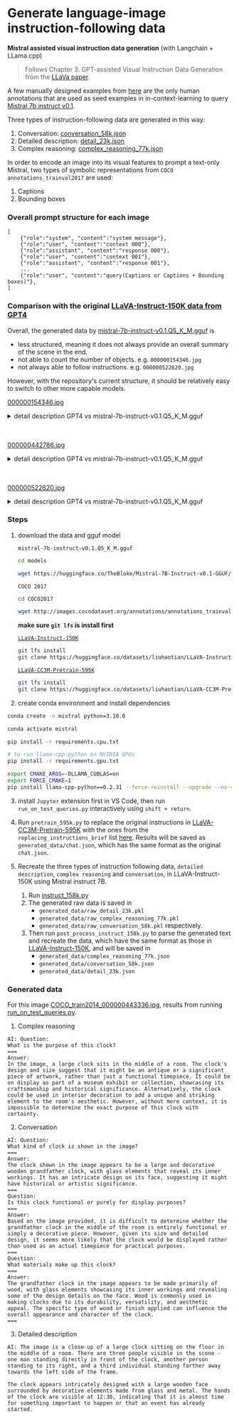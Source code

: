 # Generate language-image instruction-following data

**Mistral assisted visual instruction data generation**
(with Langchain + LLama.cpp)

>Follows Chapter 3. GPT-assisted Visual Instruction Data Generation from the [LLaVa paper](https://arxiv.org/pdf/2304.08485.pdf).

A few manually designed examples from [here](https://github.com/haotian-liu/LLaVA/tree/main/playground/data/prompts) are the only human annotations that are used as seed examples in in-context-learning to query [Mistral 7b instruct v0.1](https://huggingface.co/TheBloke/Mistral-7B-Instruct-v0.1-GGUF/blob/main/mistral-7b-instruct-v0.1.Q5_K_M.gguf).

Three types of instruction-following data are generated in this way:
1. Conversation: [conversation_58k.json](https://huggingface.co/datasets/liuhaotian/LLaVA-Instruct-150K/blob/main/conversation_58k.json)
2. Detailed description: [detail_23k.json](https://huggingface.co/datasets/liuhaotian/LLaVA-Instruct-150K/blob/main/detail_23k.json)
3. Complex reasoning: [complex_reasoning_77k.json](https://huggingface.co/datasets/liuhaotian/LLaVA-Instruct-150K/blob/main/complex_reasoning_77k.json)

In order to encode an image into its visual features to prompt a text-only Mistral, two types of symbolic representations from `COCO annotations_trainval2017` are used:
1. Captions
2. Bounding boxes

### Overall prompt structure for each image
```
[
    {"role":"system", "content":"system message"},
    {"role":"user", "content":"context 000"},
    {"role":"assistant", "content":"response 000"},
    {"role":"user", "content":"context 001"},
    {"role":"assistant", "content":"response 001"},
    ...
    {"role":"user", "content":"query(Captions or Captions + Bounding boxes)"},
]
```

### Comparison with the original [LLaVA-Instruct-150K data from GPT4](https://huggingface.co/datasets/liuhaotian/LLaVA-Instruct-150K)

Overall, the generated data by [mistral-7b-instruct-v0.1.Q5_K_M.gguf](https://huggingface.co/TheBloke/Mistral-7B-Instruct-v0.1-GGUF/blob/main/mistral-7b-instruct-v0.1.Q5_K_M.gguf) is
- less structured, meaning it does not always provide an overall summary of the scene in the end.
- not able to count the number of objects. e.g. `000000154346.jpg`
- not always able to follow instructions. e.g. `000000522620.jpg`

However, with the repository's current structure, it should be relatively easy to switch to other more capable models.

[000000154346.jpg](https://knowyourdata-tfds.withgoogle.com/#dataset=coco_captions&filters=default_segment.coco_captions.image_id.value:442786&tab=ITEM&select=default_segment.coco_captions.captions_text.value&draw=default_segment.coco_captions.objects_label.value,bbox,bbox&auto_draw=false&item=COCO_train2014_000000154346.jpg)

<details>
  <summary>detail description GPT4 vs mistral-7b-instruct-v0.1.Q5_K_M.gguf</summary>

```
The image features a blue and white bus traveling down a small mountain road surrounded by large rocks. The bus appears to be a sightseeing tour bus, as several tourists are walking about and exploring the area. They are scattered along the mountainside road, with some near the bus and others further away.

In total, there are 14 people in the scene. Some are close to the rocks, likely admiring their beauty, while others are standing more towards the road. The scene conveys a sense of adventure and excitement as the tourists explore this picturesque mountain location.
```

```
The image shows a blue and white bus traveling down the street while surrounded by tourists on foot. There are several people visible in the scene, including one man holding a camera to capture memories of his trip.

The road is winding along mountainside with rocks and trees scattered around it. In addition, there are cliffs overlooking the valley below with water flowing through them. The bus stops at various points to allow passengers to take in the stunning views and explore nearby attractions such as large rocks on the side of the mountain.
```
</details>
<br/><br/>

[000000442786.jpg](https://knowyourdata-tfds.withgoogle.com/#dataset=coco_captions&filters=default_segment.coco_captions.image_id.value:000000442786&tab=ITEM&select=default_segment.coco_captions.captions_text.value&draw=default_segment.coco_captions.objects_label.value,bbox,bbox&auto_draw=false&item=COCO_train2014_000000442786.jpg)
<details>

  <summary>detail description GPT4 vs mistral-7b-instruct-v0.1.Q5_K_M.gguf</summary>

```
The scene depicts a lively plaza area with several people walking and enjoying their time. A man is standing in the plaza with his legs crossed, holding a kite in his hand. The kite has multiple sections attached to it, spread out in various directions as if ready for flight.

Numerous people are scattered throughout the plaza, walking and interacting with others. Some of these individuals are carrying handbags, and others have backpacks. The image captures the casual, social atmosphere of a bustling plaza on a nice day.
```

```
The image depicts a man flying a kite in an open plaza area filled with people walking across the pavement. The man is standing upright and holding his kite outstretched in front of him. In addition to the man, several other individuals are visible in the scene, including one person sitting on a bench nearby, another walking towards them with their mouth slightly opened, and yet another standing up with their legs crossed while holding onto their kite. The plaza area is surrounded by buildings, some of which have windows open or people inside looking out at the activity below.
```
</details>
<br/><br/>

[000000522620.jpg](https://knowyourdata-tfds.withgoogle.com/#dataset=coco_captions&filters=default_segment.coco_captions.image_id.value:442786&tab=ITEM&select=default_segment.coco_captions.captions_text.value&draw=default_segment.coco_captions.objects_label.value,bbox,bbox&auto_draw=false&item=COCO_train2014_000000522620.jpg)

<details>
  <summary>detail description GPT4 vs mistral-7b-instruct-v0.1.Q5_K_M.gguf</summary>

```
The image depicts a small bathroom with a sink, a mirror, and a bathtub. There is a woman taking a picture of herself in the bathroom mirror, capturing her upper body. On and around the sink, there are several objects, including a cup, three toothbrushes, and two bottles, likely containing toiletries.

Adjacent to the sink, a potted plant is placed, adding a touch of greenery to the bathroom. The primary color palette of the bathroom consists mainly of white, giving it a clean and classic look.
```

```
mirror: [0.371, 0.623, 0.789, 0.632
```
</details>


### Steps

1. download the data and gguf model

    `mistral-7b-instruct-v0.1.Q5_K_M.gguf`
    ```bash
    cd models

    wget https://huggingface.co/TheBloke/Mistral-7B-Instruct-v0.1-GGUF/resolve/main/mistral-7b-instruct-v0.1.Q5_K_M.gguf
    ```

    `COCO 2017`
    ```bash
    cd COCO2017

    wget http://images.cocodataset.org/annotations/annotations_trainval2017.zip
    ```

    **make sure `git lfs` is install first**

    [`LLaVA-Instruct-150K`](https://huggingface.co/datasets/liuhaotian/LLaVA-Instruct-150K)
    ```bash
    git lfs install
    git clone https://huggingface.co/datasets/liuhaotian/LLaVA-Instruct-150K
    ```

    [`LLaVA-CC3M-Pretrain-595K`](https://huggingface.co/datasets/liuhaotian/LLaVA-CC3M-Pretrain-595K)
    ```bash
    git lfs install
    git clone https://huggingface.co/datasets/liuhaotian/LLaVA-CC3M-Pretrain-595K
    ```


2. create conda environment and install dependencies
```bash
conda create -n mistral python=3.10.0

conda activate mistral

pip install -r requirements.cpu.txt

# to run llama-cpp-python on NVIDIA GPUs
pip install -r requirements.gpu.txt

export CMAKE_ARGS=-DLLAMA_CUBLAS=on
export FORCE_CMAKE=1
pip install llama-cpp-python==0.2.31 --force-reinstall --upgrade --no-cache-dir
```

3. install `Jupyter` extension first in VS Code, then run `run_on_test_queries.py` interactively using `shift + return`.

4. Run `pretrain_595k.py` to replace the original instructions in [LLaVA-CC3M-Pretrain-595K](https://huggingface.co/datasets/liuhaotian/LLaVA-CC3M-Pretrain-595K/blob/main/chat.json) with the ones from the `replacing_instructions_brief` list [here](data_utils.py). Results will be saved as `generated_data/chat.json`, which has the same format as the original `chat.json`.

5. Recreate the three types of instruction following data, `detailed description`, `complex reasoning` and `conversation`, in LLaVA-Instruct-150K using Mistral instruct 7B.
    1. Run [instruct_158k.py](instruct_158k.py)
    2. The generated raw data is saved in
        - `generated_data/raw_detail_23k.pkl`
        - `generated_data/raw_complex_reasoning_77k.pkl`
        - `generated_data/raw_conversation_58k.pkl` respectively.
    3. Then run `post_process_instruct_158k.py` to parse the generated text and recreate the data, which have the same format as those in [LLaVA-Instruct-150K](https://huggingface.co/datasets/liuhaotian/LLaVA-Instruct-150K), and will be saved in
        - `generated_data/complex_reasoning_77k.json`
        - `generated_data/conversation_58k.json`
        - `generated_data/detail_23k.json`


### Generated data
For this image [COCO_train2014_000000443336.jpg](https://knowyourdata-tfds.withgoogle.com/#dataset=coco_captions&tab=ITEM&select=default_segment.coco_captions.captions_text.value&draw=default_segment.coco_captions.objects_label.value,bbox,bbox&auto_draw=false&item=COCO_train2014_000000443336.jpg), results from running [run_on_test_queries.py](run_on_test_queries.py).

1. Complex reasoning
```
AI: Question:
What is the purpose of this clock?
===
Answer:
In the image, a large clock sits in the middle of a room. The clock's design and size suggest that it might be an antique or a significant piece of artwork, rather than just a functional timepiece. It could be on display as part of a museum exhibit or collection, showcasing its craftsmanship and historical significance. Alternatively, the clock could be used in interior decoration to add a unique and striking element to the room's aesthetic. However, without more context, it is impossible to determine the exact purpose of this clock with certainty.
```

2. Conversation
```
AI: Question:
What kind of clock is shown in the image?
===
Answer:
The clock shown in the image appears to be a large and decorative wooden grandfather clock, with glass elements that reveal its inner workings. It has an intricate design on its face, suggesting it might have historical or artistic significance.
===
Question:
Is this clock functional or purely for display purposes?
===
Answer:
Based on the image provided, it is difficult to determine whether the grandfather clock in the middle of the room is entirely functional or simply a decorative piece. However, given its size and detailed design, it seems more likely that the clock would be displayed rather than used as an actual timepiece for practical purposes.
===
Question:
What materials make up this clock?
===
Answer:
The grandfather clock in the image appears to be made primarily of wood, with glass elements showcasing its inner workings and revealing some of the design details on the face. Wood is commonly used in making clocks due to its durability, versatility, and aesthetic appeal. The specific type of wood or finish applied can influence the overall appearance and character of the clock.
===
```

3. Detailed description
```
AI: The image is a close-up of a large clock sitting on the floor in the middle of a room. There are three people visible in the scene - one man standing directly in front of the clock, another person standing to its right, and a third individual standing farther away towards the left side of the frame.

The clock appears intricately designed with a large wooden face surrounded by decorative elements made from glass and metal. The hands of the clock are visible at 12:30, indicating that it is almost time for something important to happen or that an event has already started.
```
